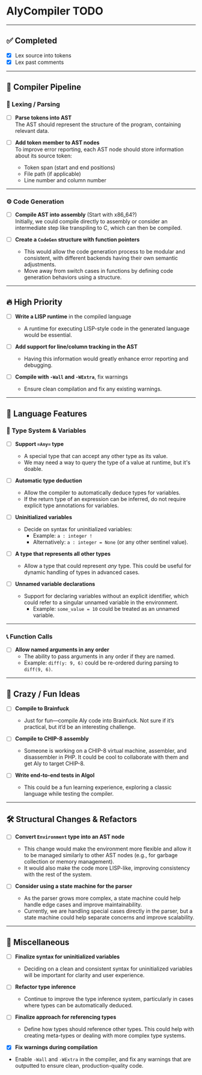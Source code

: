 # AlyCompiler TODO

---

## ✅ Completed

- [x] Lex source into tokens  
- [x] Lex past comments

---

## 🚧 Compiler Pipeline

### 🔁 Lexing / Parsing
- [ ] **Parse tokens into AST**  
  The AST should represent the structure of the program, containing relevant data.

- [ ] **Add token member to AST nodes**  
  To improve error reporting, each AST node should store information about its source token:  
  - Token span (start and end positions)  
  - File path (if applicable)  
  - Line number and column number

---

### ⚙️ Code Generation
- [ ] **Compile AST into assembly** (Start with x86_64?)  
  Initially, we could compile directly to assembly or consider an intermediate step like transpiling to C, which can then be compiled.  

- [ ] **Create a `CodeGen` structure with function pointers**  
  - This would allow the code generation process to be modular and consistent, with different backends having their own semantic adjustments.  
  - Move away from switch cases in functions by defining code generation behaviors using a structure.

---

## 🔥 High Priority

- [ ] **Write a LISP runtime** in the compiled language  
  - A runtime for executing LISP-style code in the generated language would be essential.

- [ ] **Add support for line/column tracking in the AST**  
  - Having this information would greatly enhance error reporting and debugging.

- [ ] **Compile with `-Wall` and `-WExtra`**, fix warnings  
  - Ensure clean compilation and fix any existing warnings.

---

## 🧠 Language Features

### 🔧 Type System & Variables
- [ ] **Support `=Any=` type**  
  - A special type that can accept any other type as its value.  
  - We may need a way to query the type of a value at runtime, but it's doable.

- [ ] **Automatic type deduction**  
  - Allow the compiler to automatically deduce types for variables.  
  - If the return type of an expression can be inferred, do not require explicit type annotations for variables.

- [ ] **Uninitialized variables**  
  - Decide on syntax for uninitialized variables:  
    - Example: `a : integer !`  
    - Alternatively: `a : integer = None` (or any other sentinel value).

- [ ] **A type that represents all other types**  
  - Allow a type that could represent *any* type. This could be useful for dynamic handling of types in advanced cases.

- [ ] **Unnamed variable declarations**  
  - Support for declaring variables without an explicit identifier, which could refer to a singular unnamed variable in the environment.  
    - Example: `some_value = 10` could be treated as an unnamed variable.

---

### 📞 Function Calls
- [ ] **Allow named arguments in any order**  
  - The ability to pass arguments in any order if they are named.  
  - Example: `diff(y: 9, 6)` could be re-ordered during parsing to `diff(9, 6)`.

---

## 🤯 Crazy / Fun Ideas

- [ ] **Compile to Brainfuck**  
  - Just for fun—compile Aly code into Brainfuck. Not sure if it’s practical, but it’d be an interesting challenge.

- [ ] **Compile to CHIP-8 assembly**  
  - Someone is working on a CHIP-8 virtual machine, assembler, and disassembler in PHP. It could be cool to collaborate with them and get Aly to target CHIP-8.

- [ ] **Write end-to-end tests in Algol**  
  - This could be a fun learning experience, exploring a classic language while testing the compiler.

---

## 🛠️ Structural Changes & Refactors

- [ ] **Convert `Environment` type into an AST node**  
  - This change would make the environment more flexible and allow it to be managed similarly to other AST nodes (e.g., for garbage collection or memory management).  
  - It would also make the code more LISP-like, improving consistency with the rest of the system.

- [ ] **Consider using a state machine for the parser**  
  - As the parser grows more complex, a state machine could help handle edge cases and improve maintainability.  
  - Currently, we are handling special cases directly in the parser, but a state machine could help separate concerns and improve scalability.

---

## 📌 Miscellaneous

- [ ] **Finalize syntax for uninitialized variables**  
  - Deciding on a clean and consistent syntax for uninitialized variables will be important for clarity and user experience.

- [ ] **Refactor type inference**  
  - Continue to improve the type inference system, particularly in cases where types can be automatically deduced.

- [ ] **Finalize approach for referencing types**  
  - Define how types should reference other types. This could help with creating meta-types or dealing with more complex type systems.

- [x] **Fix warnings during compilation**  
- Enable `-Wall` and `-WExtra` in the compiler, and fix any warnings that are outputted to ensure clean, production-quality code.

